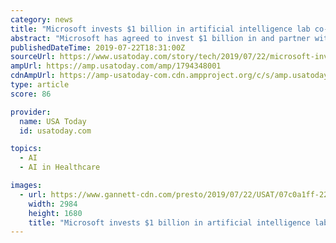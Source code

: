```yaml
---
category: news
title: "Microsoft invests $1 billion in artificial intelligence lab co-founded by Elon Musk"
abstract: "Microsoft has agreed to invest $1 billion in and partner with research company OpenAI, co-founded by Elon Musk, to develop artificial general intelligence ... change and to provide more personalized health care and education. Follow Frances Yue ..."
publishedDateTime: 2019-07-22T18:31:00Z
sourceUrl: https://www.usatoday.com/story/tech/2019/07/22/microsoft-invests-billion-to-develop-advanced-ai-technology/1794348001/
ampUrl: https://amp.usatoday.com/amp/1794348001
cdnAmpUrl: https://amp-usatoday-com.cdn.ampproject.org/c/s/amp.usatoday.com/amp/1794348001
type: article
score: 86

provider:
  name: USA Today
  id: usatoday.com

topics:
  - AI
  - AI in Healthcare

images:
  - url: https://www.gannett-cdn.com/presto/2019/07/22/USAT/07c0a1ff-2237-4b6c-8ff2-438f610125e8-MSFT-Nadella-OpenAI-Altman-09-official-joint-pic-1024x652.jpg?crop=1023,576,x0,y12&width=3200&height=1680&fit=bounds
    width: 2984
    height: 1680
    title: "Microsoft invests $1 billion in artificial intelligence lab co-founded by Elon Musk"
---
```

